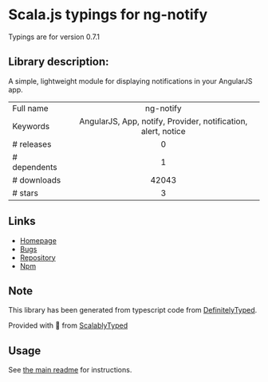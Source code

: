 
# Scala.js typings for ng-notify

Typings are for version 0.7.1

## Library description:
A simple, lightweight module for displaying notifications in your AngularJS app.

|                    |                 |
| ------------------ | :-------------: |
| Full name          | ng-notify |
| Keywords           | AngularJS, App, notify, Provider, notification, alert, notice |
| # releases         | 0 |
| # dependents       | 1 |
| # downloads        | 42043 |
| # stars            | 3 |

## Links
- [Homepage](https://github.com/matowens/ng-notify)
- [Bugs](https://github.com/matowens/ng-notify/issues)
- [Repository](https://github.com/matowens/ng-notify)
- [Npm](https://www.npmjs.com/package/ng-notify)
    


## Note
This library has been generated from typescript code from [DefinitelyTyped](https://definitelytyped.org).

Provided with :purple_heart: from [ScalablyTyped](https://github.com/oyvindberg/ScalablyTyped)

## Usage
See [the main readme](../../readme.md) for instructions.



